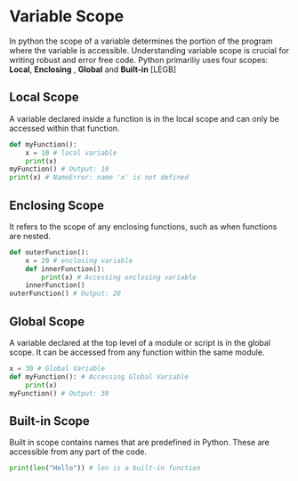 # Variable Scope
In python the scope of a variable determines the portion of the program where the variable is accessible. Understanding variable scope is crucial for writing robust and error free code.
Python primariliy uses four scopes: **Local**, **Enclosing** , **Global** and **Built-in** [LEGB]

## **Local Scope**
A variable declared inside a function is in the local scope and can only be accessed within that function.

```py
def myFunction():
    x = 10 # local variable
    print(x) 
myFunction() # Output: 10
print(x) # NameError: name 'x' is not defined
```

## **Enclosing Scope**
It refers to the scope of any enclosing functions, such as when functions are nested.

```py
def outerFunction():
    x = 20 # enclosing variable
    def innerFunction():
        print(x) # Accessing enclosing variable
    innerFunction()
outerFunction() # Output: 20
```

## **Global Scope**
A variable declared at the top level of a module or script is in the global scope. It can be accessed from any function within the same module.
```py
x = 30 # Global Variable
def myFunction(): # Accessing Global Variable
    print(x)
myFunction() # Output: 30
```


## **Built-in Scope**
Built in scope contains names that are predefined in Python. These are accessible from any part of the code.

```py
print(len("Hello")) # len is a built-in function
```